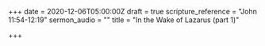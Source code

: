 +++
date = 2020-12-06T05:00:00Z
draft = true
scripture_reference = "John 11:54-12:19"
sermon_audio = ""
title = "In the Wake of Lazarus (part 1)"

+++
